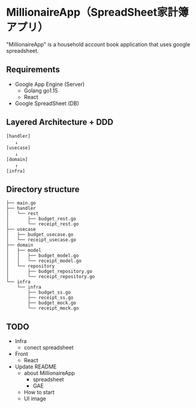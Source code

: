 # MillionaireApp（SpreadSheet家計簿アプリ）

"MillionaireApp" is a household account book application that uses google spreadsheet.

## Requirements
- Google App Engine (Server)
    - Golang go1.15
    - React
- Google SpreadSheet (DB)

## Layered Architecture + DDD
    [handler]
    　　↓
    [usecase]
    　　↓
    [domain]
    　　↑
    [infra]

## Directory structure
    ├── main.go
    ├── handler
    │   └── rest
    │       ├── budget_rest.go
    │       └── receipt_rest.go
    ├── usecase
    │   ├── budget_usecase.go
    │   └── receipt_usecase.go
    ├── domain
    │   ├── model
    │   │   ├── budget_model.go
    │   │   └── receipt_model.go
    │   └── repository
    │       ├── budget_repository.go
    │       └── receipt_repository.go
    └── infra
        └── infra
            ├── budget_ss.go
            ├── receipt_ss.go
            ├── budget_mock.go
            └── receipt_mock.go

## TODO
* Infra
    * conect spreadsheet
* Front
    * React
* Update README
    * about MillionaireApp
        * spreadsheet
        * GAE
    * How to start
    * UI image